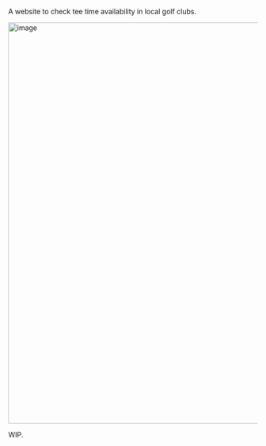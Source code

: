 A website to check tee time availability in local golf clubs. 

<img width="1331" height="810" alt="image" src="https://github.com/user-attachments/assets/ac83372c-9442-41e9-b3ac-fb2ec68fc6f3" />

WIP.
